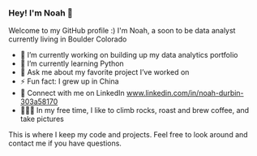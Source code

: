 ### Hey! I'm Noah 👋

Welcome to my GitHub profile :)
I'm Noah, a soon to be data analyst currently living in Boulder Colorado

- 🔭 I’m currently working on building up my data analytics portfolio
- 🌱 I’m currently learning Python
- 💬 Ask me about my favorite project I’ve worked on
- ⚡ Fun fact: I grew up in China
- 🤝 Connect with me on LinkedIn www.linkedin.com/in/noah-durbin-303a58170
- 🧗🏼‍♂️ In my free time, I like to climb rocks, roast and brew coffee, and take pictures

This is where I keep my code and projects. Feel free to look around and contact me if you have questions.

